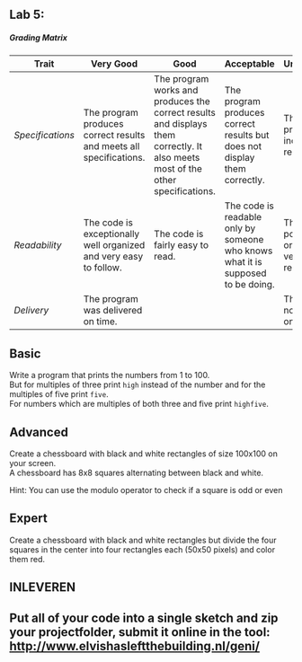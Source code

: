 ## Lab 5: 
 

##### Grading Matrix 

Trait | Very Good | Good | Acceptable | Unsatisfactory	
--- |--- | --- | --- | --- |
| *Specifications* | The program produces correct results and meets all specifications. | The program works and produces the correct results and displays them correctly. It also meets most of the other specifications. | The program produces correct results but does not display them correctly. | The program is producing incorrect results.
*Readability* | The code is exceptionally well organized and very easy to follow. | The code is fairly easy to read. | The code is readable only by someone who knows what it is supposed to be doing.| The code is poorly organized and very difficult to read.|
*Delivery* |The program was delivered on time. | |  |  The Code was not delivered on time


## Basic  

Write a program that prints the numbers from 1 to 100.  
But for multiples of three print `high` instead of the number and for the multiples of five print `five`.  
For numbers which are multiples of both three and five print `highfive`.

## Advanced  	 

Create a chessboard with black and white rectangles of size 100x100 on your screen.  
A chessboard has 8x8 squares alternating between black and white.

Hint: You can use the modulo operator to check if a square is odd or even

## Expert  

Create a chessboard with black and white rectangles but divide the four squares in the center into four rectangles each (50x50 pixels) and color them red.

## INLEVEREN

## Put all of your code into a single sketch and zip your projectfolder, submit it online in the tool: http://www.elvishasleftthebuilding.nl/geni/

